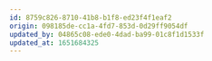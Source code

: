 ```yaml
---
id: 8759c826-8710-41b8-b1f8-ed23f4f1eaf2
origin: 098185de-cc1a-4fd7-853d-0d29ff9054df
updated_by: 04865c08-ede0-4dad-ba99-01c8f1d1533f
updated_at: 1651684325
---
```

